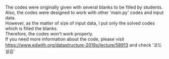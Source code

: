 The codes were originally given with several blanks to be filled by students.    
Also, the codes were designed to work with other 'main.py' codes and input data.    
However, as the matter of size of input data, I put only the solved codes which is filled the blanks.    
Therefore, the codes won't work properly.    
If you need more information about the code, please visit https://www.edwith.org/datastructure-2019s/lecture/58913 and check '코드실습'